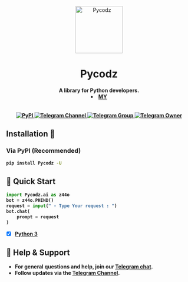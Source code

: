 <div align="center"> <img src="https://www2.0zz0.com/2024/12/04/20/801153888.png" alt="Pycodz" width="128"> <h1>Pycodz</h1> <b>A library for Python developers.</b> <b> <a href="https://z44o.github.io"> <br> <li> MY </li> </br> </a> </div>

<br>

<div align="center"> <a href="https://pypi.org/project/Pycodz/"> <img src="https://img.shields.io/pypi/v/tgram.svg?logo=python&logoColor=%23959DA5&label=pypi&labelColor=%23282f37" alt="PyPI"> </a> <a href="https://t.me/Pycodz"> <img src="https://img.shields.io/badge/Telegram-Channel-blue.svg?logo=telegram" alt="Telegram Channel"> </a> <a href="https://t.me/PyChTz"> <img src="https://img.shields.io/badge/Telegram-Group-blue.svg?logo=telegram" alt="Telegram Group"> </a> <a href="https://t.me/DevZ44d"> <img src="https://img.shields.io/badge/Telegram-Owner-red.svg?logo=telegram" alt="Telegram Owner"> </a> </div>


##  Installation 🚀

### Via PyPI (Recommended)
```sh
pip install Pycodz -U
```

## 🚀 Quick Start

```python
import Pycodz.ai as z44o
bot = z44o.PHIND()
request = input(" - Type Your request : ")
bot.chat(
    prompt = request
)
```

- [x] [Python 3](https://python.org)

## 💬 Help & Support
- For general questions and help, join our **[Telegram chat](https://t.me/PyChTz)**.
- Follow updates via the **[Telegram Channel](https://t.me/PyCodz)**.
